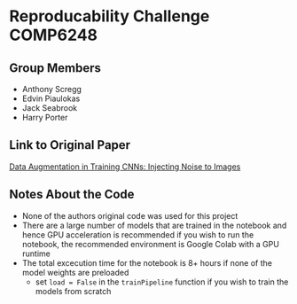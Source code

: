 # Reproducability Challenge COMP6248

## Group Members
- Anthony Scregg
- Edvin Piaulokas
- Jack Seabrook
- Harry Porter

## Link to Original Paper
[Data Augmentation in Training CNNs: Injecting Noise to Images](https://openreview.net/forum?id=)

## Notes About the Code
- None of the authors original code was used for this project
- There are a large number of models that are trained in the notebook and hence GPU acceleration is recommended if you wish to run the notebook, the recommended environment is Google Colab with a GPU runtime
- The total excecution time for the notebook is 8+ hours if none of the model weights are preloaded
  - set `load = False` in the `trainPipeline` function if you wish to train the models from scratch
